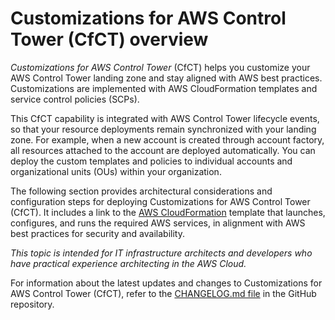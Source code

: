 # Customizations for AWS Control Tower \(CfCT\) overview<a name="cfct-overview"></a>

*Customizations for AWS Control Tower* \(CfCT\) helps you customize your AWS Control Tower landing zone and stay aligned with AWS best practices\. Customizations are implemented with AWS CloudFormation templates and service control policies \(SCPs\)\.

This CfCT capability is integrated with AWS Control Tower lifecycle events, so that your resource deployments remain synchronized with your landing zone\. For example, when a new account is created through account factory, all resources attached to the account are deployed automatically\. You can deploy the custom templates and policies to individual accounts and organizational units \(OUs\) within your organization\.

The following section provides architectural considerations and configuration steps for deploying Customizations for AWS Control Tower \(CfCT\)\. It includes a link to the [AWS CloudFormation](https://aws.amazon.com/cloudformation) template that launches, configures, and runs the required AWS services, in alignment with AWS best practices for security and availability\.

*This topic is intended for IT infrastructure architects and developers who have practical experience architecting in the AWS Cloud\.*

For information about the latest updates and changes to Customizations for AWS Control Tower \(CfCT\), refer to the [CHANGELOG\.md file](https://github.com/aws-solutions/aws-control-tower-customizations/blob/master/CHANGELOG.md) in the GitHub repository\.